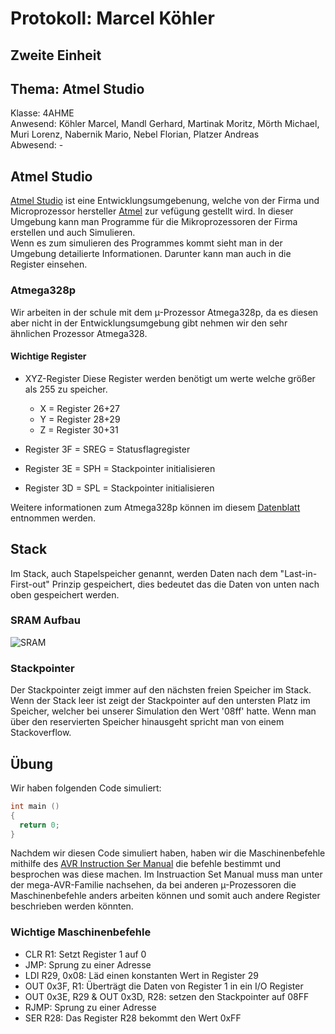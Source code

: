 # Protokoll: Marcel Köhler
## Zweite Einheit
## Thema: Atmel Studio
Klasse: 4AHME  
Anwesend: Köhler Marcel, Mandl Gerhard, Martinak Moritz, Mörth Michael, Muri Lorenz, Nabernik Mario, Nebel Florian, Platzer Andreas  
Abwesend: -  


## Atmel Studio
[Atmel Studio](http://www.atmel.com/microsite/atmel-studio/) ist eine Entwicklungsumgebenung, welche von der Firma und Microprozessor hersteller [Atmel](http://www.atmel.com/) zur vefügung gestellt wird.
In dieser Umgebung kann man Programme für die Mikroprozessoren der Firma erstellen und auch Simulieren.  
Wenn es zum simulieren des Programmes kommt sieht man in der Umgebung detailierte Informationen.
Darunter kann man auch in die Register einsehen.

### Atmega328p
Wir arbeiten in der schule mit dem µ-Prozessor Atmega328p, da es diesen aber nicht in der Entwicklungsumgebung gibt nehmen wir den sehr ähnlichen Prozessor Atmega328.

#### Wichtige Register
* XYZ-Register
  Diese Register werden benötigt um werte welche größer als 255 zu speicher.
  * X = Register 26+27
  * Y = Register 28+29
  * Z = Register 30+31
  
* Register 3F = SREG = Statusflagregister
* Register 3E = SPH = Stackpointer initialisieren 
* Register 3D = SPL = Stackpointer initialisieren

Weitere informationen zum Atmega328p können im diesem [Datenblatt](http://www.atmel.com/Images/Atmel-42735-8-bit-AVR-Microcontroller-ATmega328-328P_Datasheet.pdf) entnommen werden.


## Stack
Im Stack, auch Stapelspeicher genannt, werden Daten nach dem "Last-in-First-out" Prinzip gespeichert, dies bedeutet das die Daten von unten nach oben gespeichert werden. 

### SRAM Aufbau
![SRAM](https://github.com/HTLMechatronics/m14-la1-sx/blob/koemam13/Protokolle/SRAM.PNG)

### Stackpointer
Der Stackpointer zeigt immer auf den nächsten freien Speicher im Stack. Wenn der Stack leer ist zeigt der Stackpointer auf den untersten Platz im Speicher, welcher bei unserer Simulation den Wert '08ff' hatte.
Wenn man über den reservierten Speicher hinausgeht spricht man von einem Stackoverflow.


## Übung

Wir haben folgenden Code simuliert:

```c
int main ()
{
  return 0;
}
```

Nachdem wir diesen Code simuliert haben, haben wir die Maschinenbefehle mithilfe des [AVR Instruction Ser Manual](http://www.atmel.com/images/Atmel-0856-AVR-Instruction-Set-Manual.pdf) die befehle bestimmt und besprochen was diese machen.
Im Instruaction Set Manual muss man unter der mega-AVR-Familie nachsehen, da bei anderen µ-Prozessoren die Maschinenbefehle anders arbeiten können und somit auch andere Register beschrieben werden könnten.

### Wichtige Maschinenbefehle

* CLR R1: Setzt Register 1 auf 0 
* JMP: Sprung zu einer Adresse 
* LDI R29, 0x08: Läd einen konstanten Wert in Register 29
* OUT 0x3F, R1: Überträgt die Daten von Register 1 in ein I/O Register
* OUT 0x3E, R29 & OUT 0x3D, R28: setzen den Stackpointer auf 08FF
* RJMP: Sprung zu einer Adresse 
* SER R28: Das Register R28 bekommt den Wert 0xFF
